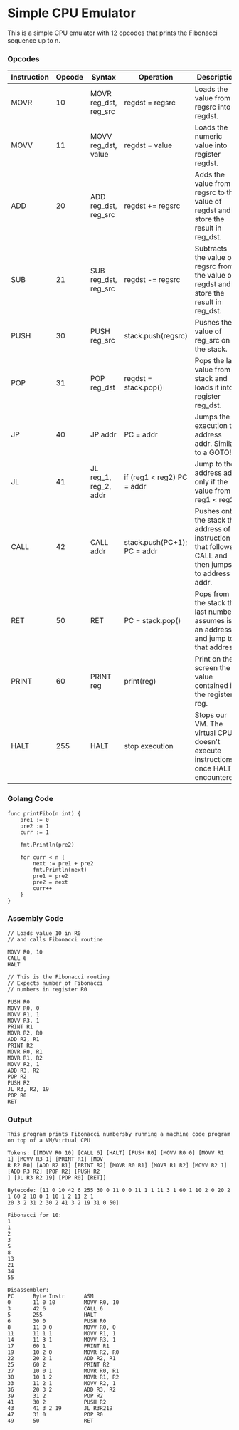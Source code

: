 # Simple CPU Emulator

This is a simple CPU emulator with 12 opcodes that prints the Fibonacci sequence up to n.

### Opcodes

| Instruction | Opcode | Syntax                     | Operation                     | Description                                                                 |
|-------------|--------|----------------------------|-------------------------------|-----------------------------------------------------------------------------|
| MOVR        | 10     | MOVR reg_dst, reg_src      | regdst = regsrc               | Loads the value from regsrc into regdst.                                   |
| MOVV        | 11     | MOVV reg_dst, value        | regdst = value                | Loads the numeric value into register regdst.                              |
| ADD         | 20     | ADD reg_dst, reg_src       | regdst += regsrc              | Adds the value from regsrc to the value of regdst and store the result in reg_dst. |
| SUB         | 21     | SUB reg_dst, reg_src       | regdst -= regsrc              | Subtracts the value of regsrc from the value of regdst and store the result in reg_dst. |
| PUSH        | 30     | PUSH reg_src                | stack.push(regsrc)            | Pushes the value of reg_src on the stack.                                  |
| POP         | 31     | POP reg_dst                 | regdst = stack.pop()          | Pops the last value from stack and loads it into register reg_dst.         |
| JP          | 40     | JP addr                     | PC = addr                     | Jumps the execution to address addr. Similar to a GOTO!                   |
| JL          | 41     | JL reg_1, reg_2, addr      | if (reg1 < reg2) PC = addr   | Jump to the address addr only if the value from reg1 < reg2.              |
| CALL        | 42     | CALL addr                   | stack.push(PC+1); PC = addr  | Pushes onto the stack the address of instruction that follows CALL and then jumps to address addr. |
| RET         | 50     | RET                         | PC = stack.pop()              | Pops from the stack the last number, assumes is an address and jump to that address. |
| PRINT       | 60     | PRINT reg                   | print(reg)                    | Print on the screen the value contained in the register reg.               |
| HALT        | 255    | HALT                        | stop execution                | Stops our VM. The virtual CPU doesn't execute instructions once HALT is encountered. |

### Golang Code
```
func printFibo(n int) {
    pre1 := 0
    pre2 := 1
    curr := 1

    fmt.Println(pre2)

    for curr < n {
        next := pre1 + pre2
        fmt.Println(next)
        pre1 = pre2
        pre2 = next
        curr++
    }
}
```

### Assembly Code

```
// Loads value 10 in R0 
// and calls Fibonacci routine

MOVV R0, 10
CALL 6
HALT

// This is the Fibonacci routing
// Expects number of Fibonacci 
// numbers in register R0

PUSH R0
MOVV R0, 0
MOVV R1, 1
MOVV R3, 1
PRINT R1
MOVR R2, R0
ADD R2, R1
PRINT R2
MOVR R0, R1
MOVR R1, R2
MOVV R2, 1
ADD R3, R2
POP R2
PUSH R2
JL R3, R2, 19
POP R0
RET
```

### Output
```
This program prints Fibonacci numbersby running a machine code program on top of a VM/Virtual CPU

Tokens: [[MOVV R0 10] [CALL 6] [HALT] [PUSH R0] [MOVV R0 0] [MOVV R1 1] [MOVV R3 1] [PRINT R1] [MOV
R R2 R0] [ADD R2 R1] [PRINT R2] [MOVR R0 R1] [MOVR R1 R2] [MOVV R2 1] [ADD R3 R2] [POP R2] [PUSH R2
] [JL R3 R2 19] [POP R0] [RET]]

Bytecode: [11 0 10 42 6 255 30 0 11 0 0 11 1 1 11 3 1 60 1 10 2 0 20 2 1 60 2 10 0 1 10 1 2 11 2 1 
20 3 2 31 2 30 2 41 3 2 19 31 0 50]

Fibonacci for 10:
1
1
2
3
5
8
13
21
34
55

Disassembler:
PC      Byte Instr      ASM
0       11 0 10         MOVV R0, 10
3       42 6            CALL 6
5       255             HALT 
6       30 0            PUSH R0
8       11 0 0          MOVV R0, 0
11      11 1 1          MOVV R1, 1
14      11 3 1          MOVV R3, 1
17      60 1            PRINT R1
19      10 2 0          MOVR R2, R0
22      20 2 1          ADD R2, R1
25      60 2            PRINT R2
27      10 0 1          MOVR R0, R1
30      10 1 2          MOVR R1, R2
33      11 2 1          MOVV R2, 1
36      20 3 2          ADD R3, R2
39      31 2            POP R2
41      30 2            PUSH R2
43      41 3 2 19       JL R3R219
47      31 0            POP R0
49      50              RET 
```

